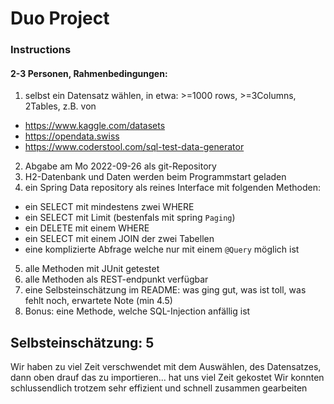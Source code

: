 # Duo Project
### Instructions
#### 2-3 Personen, Rahmenbedingungen:
1. selbst ein Datensatz wählen, in etwa: >=1000 rows, >=3Columns, 2Tables, z.B. von
* https://www.kaggle.com/datasets
* https://opendata.swiss
* https://www.coderstool.com/sql-test-data-generator
2. Abgabe am Mo 2022-09-26 als git-Repository
3. H2-Datenbank und Daten werden beim Programmstart geladen
4. ein Spring Data repository als reines Interface mit folgenden Methoden:
* ein SELECT mit mindestens zwei WHERE
* ein SELECT mit Limit (bestenfals mit spring `Paging`)
* ein DELETE mit einem WHERE
* ein SELECT mit einem JOIN der zwei Tabellen
* eine komplizierte Abfrage welche nur mit einem `@Query` möglich ist
5. alle Methoden mit JUnit getestet
6. alle Methoden als REST-endpunkt verfügbar
7. eine Selbsteinschätzung im README:
was ging gut, was ist toll, was fehlt noch, erwartete Note (min 4.5)
8. Bonus: eine Methode, welche SQL-Injection anfällig ist

## Selbsteinschätzung: 5
Wir haben zu viel Zeit verschwendet mit dem Auswählen, des Datensatzes, dann oben drauf das zu importieren... hat uns viel Zeit gekostet
Wir konnten schlussendlich trotzem sehr effizient und schnell zusammen gearbeiten

